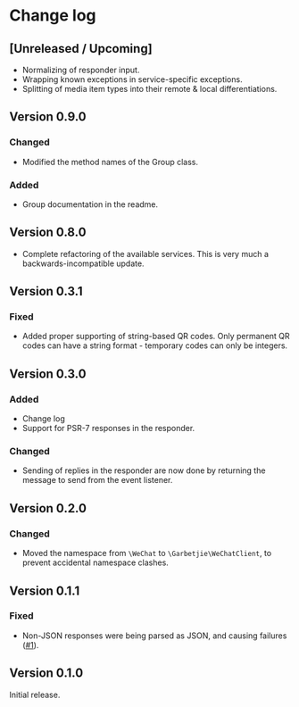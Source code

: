 # Change log

## [Unreleased / Upcoming]

- Normalizing of responder input.
- Wrapping known exceptions in service-specific exceptions.
- Splitting of media item types into their remote & local differentiations.

## Version 0.9.0

### Changed

- Modified the method names of the Group class.

### Added

- Group documentation in the readme.

## Version 0.8.0

- Complete refactoring of the available services. This is very much a backwards-incompatible update.

## Version 0.3.1

### Fixed

- Added proper supporting of string-based QR codes. Only permanent QR codes can have a string format - temporary codes can only be integers.

## Version 0.3.0

### Added

- Change log
- Support for PSR-7 responses in the responder.

### Changed

- Sending of replies in the responder are now done by returning the message to send from the event listener. 

## Version 0.2.0

### Changed

- Moved the namespace from `\WeChat` to `\Garbetjie\WeChatClient`, to prevent accidental namespace clashes.

## Version 0.1.1

### Fixed

- Non-JSON responses were being parsed as JSON, and causing failures ([#1](https://github.com/garbetjie/wechat-php/issues/1)).

## Version 0.1.0

Initial release.
